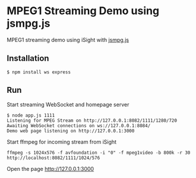 MPEG1 Streaming Demo using jsmpg.js
===================================

MPEG1 streaming demo using iSight
with [jsmpg.js](https://github.com/phoboslab/jsmpeg)

Installation
------------

```
$ npm install ws express
```


Run
---

Start streaming WebSocket and homepage server
```
$ node app.js 1111
Listening for MPEG Stream on http://127.0.0.1:8082/1111/1280/720
Awaiting WebSocket connections on ws://127.0.0.1:8084/
Demo web page listening on http://127.0.0.1:3000
```

Start ffmpeg for incoming stream from iSight
```
ffmpeg -s 1024x576 -f avfoundation -i "0" -f mpeg1video -b 800k -r 30 http://localhost:8082/1111/1024/576
```

Open the page http://127.0.0.1:3000
